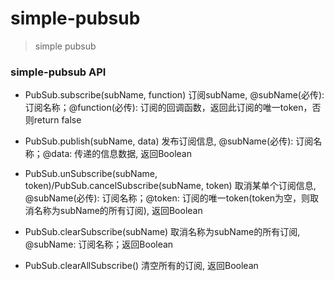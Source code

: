 # simple-pubsub

  > simple pubsub

### simple-pubsub API

* PubSub.subscribe(subName, function) 订阅subName, @subName(必传): 订阅名称；@function(必传): 订阅的回调函数，返回此订阅的唯一token，否则return false

* PubSub.publish(subName, data) 发布订阅信息, @subName(必传): 订阅名称；@data: 传递的信息数据, 返回Boolean

* PubSub.unSubscribe(subName, token)/PubSub.cancelSubscribe(subName, token)  取消某单个订阅信息, @subName(必传): 订阅名称；@token: 订阅的唯一token(token为空，则取消名称为subName的所有订阅), 返回Boolean

* PubSub.clearSubscribe(subName) 取消名称为subName的所有订阅, @subName: 订阅名称；返回Boolean

* PubSub.clearAllSubscribe() 清空所有的订阅, 返回Boolean
